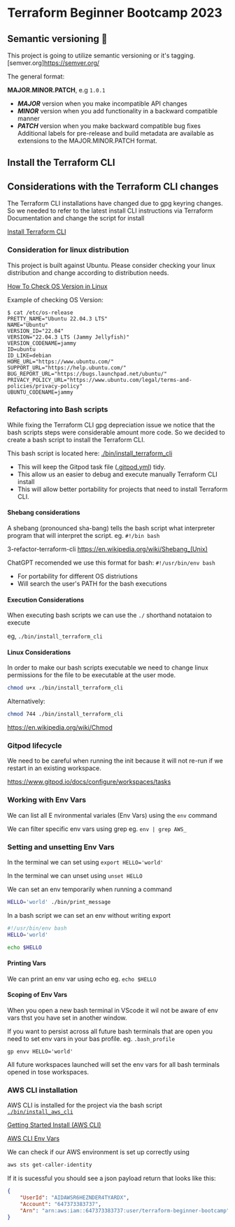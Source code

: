 # Terraform Beginner Bootcamp 2023 


## Semantic versioning :mage:

This project is going to utilize semantic versioning or it's tagging.
[semver.org]https://semver.org/

The general format:

**MAJOR.MINOR.PATCH**, e.g `1.0.1`

- ***MAJOR*** version when you make incompatible API changes
- ***MINOR*** version when you add functionality in a backward compatible manner
- ***PATCH*** version when you make backward compatible bug fixes
Additional labels for pre-release and build metadata are available as extensions to the MAJOR.MINOR.PATCH format.

## Install the Terraform CLI

## Considerations with the Terraform CLI changes

The Terraform CLI installations have changed due to gpg keyring changes. So we needed to refer to the latest install CLI instructions 
via Terraform Documentation and change the script for install

[Install Terraform CLI](https://developer.hashicorp.com/terraform/tutorials/aws-get-started/install-cli)

### Consideration for linux distribution

This project is built against Ubuntu.
Please consider checking your linux distribution and change according to distribution needs.

[How To Check OS Version in Linux ](https://www.cyberciti.biz/faq/how-to-check-os-version-in-linux-command-line/)

Example of checking OS Version:
```
$ cat /etc/os-release
PRETTY_NAME="Ubuntu 22.04.3 LTS"
NAME="Ubuntu"
VERSION_ID="22.04"
VERSION="22.04.3 LTS (Jammy Jellyfish)"
VERSION_CODENAME=jammy
ID=ubuntu
ID_LIKE=debian
HOME_URL="https://www.ubuntu.com/"
SUPPORT_URL="https://help.ubuntu.com/"
BUG_REPORT_URL="https://bugs.launchpad.net/ubuntu/"
PRIVACY_POLICY_URL="https://www.ubuntu.com/legal/terms-and-policies/privacy-policy"
UBUNTU_CODENAME=jammy
```


### Refactoring into Bash scripts

While fixing the Terraform CLI gpg depreciation  issue we notice that the bash scripts steps were considerable amount more code. So we decided to create a bash script to install the Terraform CLI.

This bash script is located here: [./bin/install_terraform_cli](./bin/install_terraform_cli)

- This will keep the Gitpod task file ([.gitpod.yml](.gitpod.yml)) tidy.
- This allow us an easier to debug and execute manually Terraform CLI install 
- This will allow better portability for projects that need to install Terraform CLI.

#### Shebang considerations

A shebang (pronounced sha-bang) tells the bash script what interpreter program that will interpret the script. eg. `#!/bin bash`

3-refactor-terraform-cli
https://en.wikipedia.org/wiki/Shebang_(Unix)

ChatGPT recomended we use this format for bash: `#!/usr/bin/env bash`

- For portability for different OS distriutions
- Will search the user's PATH for the bash executions

#### Execution Considerations
When executing bash scripts we can use the `./` shorthand notataion to execute

eg, `./bin/install_terraform_cli`


#### Linux Considerations

In order to make our bash scripts executable we need to change linux permissions for the file to be executable at the user mode.

```sh
chmod u+x ./bin/install_terraform_cli
```

Alternatively:
```sh
chmod 744 ./bin/install_terraform_cli
```
https://en.wikipedia.org/wiki/Chmod


### Gitpod lifecycle

We need to be careful when running the init because it will not re-run if we restart in an existing workspace.


https://www.gitpod.io/docs/configure/workspaces/tasks

### Working with Env Vars

We can list all E   nvironmental variales (Env Vars) using the `env` command

We can filter specific env vars using grep eg. `env | grep AWS_`

### Setting and unsetting Env Vars
In the terminal we can set using `export HELLO='world'`

In the terminal we can unset using `unset HELLO`

We can set an env temporarily when running a command

```sh
HELLO='world' ./bin/print_message
```

In a bash script we can set an env without writing export

```sh
#!/usr/bin/env bash
HELLO='world'

echo $HELLO
```

#### Printing Vars

We can print an env var using echo eg. `echo $HELLO`

#### Scoping of Env Vars

When you open a new bash terminal in VScode it wil not be aware of env vars thst you have set in another window.

If you want to persist across all future bash terminals that are open you need to set env vars in your bas profile. eg. `.bash_profile`

```
gp envv HELLO='world'
```

All future workspaces launched will set the env vars for all bash terminals opened in tose workspaces.

### AWS CLI installation

AWS CLI is installed for the project via the bash script [`./bin/install_aws_cli`](./bin/install_aws_cli)

[Getting Started Install (AWS CLI)](https://docs.aws.amazon.com/cli/latest/userguide/getting-started-install.html)

[AWS CLI Env Vars](https://docs.aws.amazon.com/cli/latest/userguide/cli-configure-envvars.html)

We can check if our AWS environment is set up correctly using 

```sh
aws sts get-caller-identity
```

If it is sucessful you should see a json payload return that looks like this:

```json
{
    "UserId": "AIDAWSR6HEZNDER4TYARDX",
    "Account": "647373383737",
    "Arn": "arn:aws:iam::647373383737:user/terraform-beginner-bootcamp"
}
```






